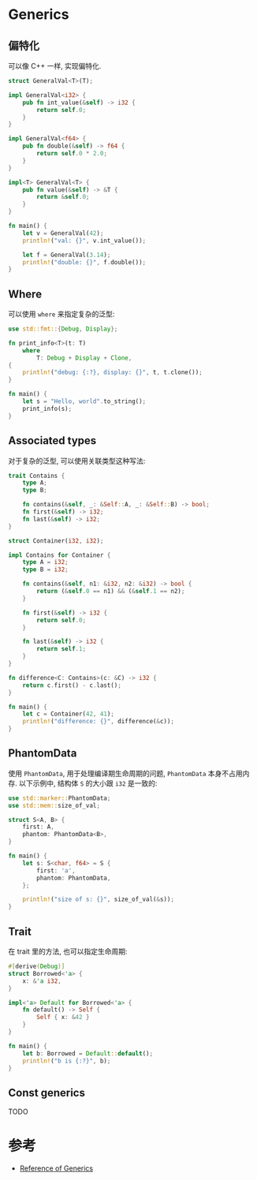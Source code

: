 # Generics

## 偏特化

可以像 C++ 一样, 实现偏特化.

```rust
struct GeneralVal<T>(T);

impl GeneralVal<i32> {
    pub fn int_value(&self) -> i32 {
        return self.0;
    }
}

impl GeneralVal<f64> {
    pub fn double(&self) -> f64 {
        return self.0 * 2.0;
    }
}

impl<T> GeneralVal<T> {
    pub fn value(&self) -> &T {
        return &self.0;
    }
}

fn main() {
    let v = GeneralVal(42);
    println!("val: {}", v.int_value());

    let f = GeneralVal(3.14);
    println!("double: {}", f.double());
}
```

## Where

可以使用 `where` 来指定复杂的泛型:

```rust
use std::fmt::{Debug, Display};

fn print_info<T>(t: T)
    where
        T: Debug + Display + Clone,
{
    println!("debug: {:?}, display: {}", t, t.clone());
}

fn main() {
    let s = "Hello, world".to_string();
    print_info(s);
}
```

## Associated types

对于复杂的泛型, 可以使用关联类型这种写法:

```rust
trait Contains {
    type A;
    type B;

    fn contains(&self, _: &Self::A, _: &Self::B) -> bool;
    fn first(&self) -> i32;
    fn last(&self) -> i32;
}

struct Container(i32, i32);

impl Contains for Container {
    type A = i32;
    type B = i32;

    fn contains(&self, n1: &i32, n2: &i32) -> bool {
        return (&self.0 == n1) && (&self.1 == n2);
    }

    fn first(&self) -> i32 {
        return self.0;
    }

    fn last(&self) -> i32 {
        return self.1;
    }
}

fn difference<C: Contains>(c: &C) -> i32 {
    return c.first() - c.last();
}

fn main() {
    let c = Container(42, 41);
    println!("difference: {}", difference(&c));
}
```

## PhantomData

使用 `PhantomData`, 用于处理编译期生命周期的问题, `PhantomData` 本身不占用内存.
以下示例中, 结构体 `S` 的大小跟 `i32` 是一致的:

```rust
use std::marker::PhantomData;
use std::mem::size_of_val;

struct S<A, B> {
    first: A,
    phantom: PhantomData<B>,
}

fn main() {
    let s: S<char, f64> = S {
        first: 'a',
        phantom: PhantomData,
    };

    println!("size of s: {}", size_of_val(&s));
}
```

## Trait

在 trait 里的方法, 也可以指定生命周期:

```rust
#[derive(Debug)]
struct Borrowed<'a> {
    x: &'a i32,
}

impl<'a> Default for Borrowed<'a> {
    fn default() -> Self {
        Self { x: &42 }
    }
}

fn main() {
    let b: Borrowed = Default::default();
    println!("b is {:?}", b);
}
```

## Const generics

TODO

# 参考

- [Reference of Generics](https://doc.rust-lang.org/reference/items/generics.html)